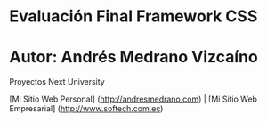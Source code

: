 # Evaluación Final Framework CSS 
# Autor: Andrés Medrano Vizcaíno
Proyectos Next University

[Mi Sitio Web Personal] (http://andresmedrano.com) |
[Mi Sitio Web Empresarial] (http://www.softech.com.ec)
